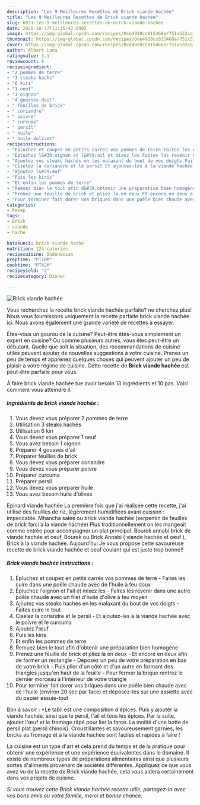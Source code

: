 ```yaml
---
description: "Les 9 Meilleures Recettes de Brick viande hachée"
title: "Les 9 Meilleures Recettes de Brick viande hachée"
slug: 6033-les-9-meilleures-recettes-de-brick-viande-hachee
date: 2020-10-17T11:15:42.099Z
image: https://img-global.cpcdn.com/recipes/0ce4928cc815468e/751x532cq70/brick-viande-hachee-photo-principale-de-la-recette.jpg
thumbnail: https://img-global.cpcdn.com/recipes/0ce4928cc815468e/751x532cq70/brick-viande-hachee-photo-principale-de-la-recette.jpg
cover: https://img-global.cpcdn.com/recipes/0ce4928cc815468e/751x532cq70/brick-viande-hachee-photo-principale-de-la-recette.jpg
author: Albert Luna
ratingvalue: 3.1
reviewcount: 8
recipeingredient:
- "2 pommes de terre"
- "3 steaks hachs"
- "6 kiri"
- "1 oeuf"
- "1 oignon"
- "4 gousses dail"
- " feuilles de brick"
- " coriandre"
- " poivre"
- " curcuma"
- " persil"
- " huile"
- " huile dolives"
recipeinstructions:
- "Épluchez et coupez en petits carrés vos pommes de terre Faites les cuire dans une poêle chaude avec de l&#39;huile à feu doux"
- "Épluchez l&#39;oignon et l&#39;ail et mixez les Faites les revenir dans une autre poêle chaude avec un filet d&#39;huile d&#39;olive à feu moyen"
- "Ajoutez vos steaks hachés en les malaxant du bout de vos doigts Faites cuire le tout"
- "Ciselez la coriandre et le persil Et ajoutez-les à la viande hachée avec le poivre et le curcuma"
- "Ajoutez l&#39;œuf"
- "Puis les kiris"
- "Et enfin les pommes de terre"
- "Remuez bien le tout afin d&#39;obtenir une préparation bien homogène"
- "Prenez une feuille de brick et pliez la en deux Et encore en deux afin de former un rectangle Déposez un peu de votre préparation en bas de votre brick Puis plier d&#39;un côté et d&#39;un autre en formant des triangles jusqu&#39;en haut de la feuille Pour fermer la brique rentrez le dernier morceau à l&#39;intérieur de votre triangle"
- "Pour terminer fait dorer vos briques dans une poêle bien chaude avec de l&#39;huile (environ 20 sec par face) et déposez-les sur une assiette avec du papier essuie-tout"
categories:
- Resep
tags:
- brick
- viande
- hache

katakunci: brick viande hache 
nutrition: 224 calories
recipecuisine: Indonesian
preptime: "PT10M"
cooktime: "PT42M"
recipeyield: "2"
recipecategory: Dinner

---
```



![Brick viande hachée](https://img-global.cpcdn.com/recipes/0ce4928cc815468e/751x532cq70/brick-viande-hachee-photo-principale-de-la-recette.jpg)

Vous recherchez la recette brick viande hachée parfaite? ne cherchez plus! Nous vous fournissons uniquement la recette parfaite brick viande hachée ici. Nous avons également une grande variété de recettes à essayer.

Êtes-vous un gourou de la cuisine? Peut-être êtes-vous simplement un expert en cuisine? Ou comme plusieurs autres, vous êtes peut-être un débutant. Quelle que soit la situation, des recommandations de cuisine utiles peuvent ajouter de nouvelles suggestions à votre cuisine. Prenez un peu de temps et apprenez quelques choses qui peuvent ajouter un peu de plaisir à votre régime de cuisine. Cette recette de <strong> Brick viande hachée </strong> est peut-être parfaite pour vous.

<!--inarticleads1-->

À faire brick viande hachée tue avoir besoin 13 Ingrédients et 10 pas. Voici comment vous atteindre il.

##### Ingrédients de brick viande hachée :

1. Vous devez vous préparer 2 pommes de terre
1. Utilisation 3 steaks hachés
1. Utilisation 6 kiri
1. Vous devez vous préparer 1 oeuf
1. Vous avez besoin 1 oignon
1. Préparer 4 gousses d&#39;ail
1. Préparer  feuilles de brick
1. Vous devez vous préparer  coriandre
1. Vous devez vous préparer  poivre
1. Préparer  curcuma
1. Préparer  persil
1. Vous devez vous préparer  huile
1. Vous avez besoin  huile d&#39;olives


Epinard viande hachée La première fois que j&#39;ai réalisée cette recette, j&#39;ai utilisé des feuilles de riz, légèrement humidifiées avant cuisson : impeccable. Mhancha salée ou brick viande hachée (serpentin de feuilles de brick farci à la viande hachée) Plus traditionnellement on les mangeait comme entrée pour accompagner un plat principal. Bourek annabi brick de viande hachée et oeuf, Bourek ou Brick Annabi ( viande hachée et oeuf ), Brick à la viande hachée. Aujourd&#39;hui Je vous propose cette savoureuse recette de brick viande hachée et oeuf coulant qui est juste trop bonne!! 

<!--inarticleads2-->

##### Brick viande hachée instructions :

1. Épluchez et coupez en petits carrés vos pommes de terre - Faites les cuire dans une poêle chaude avec de l&#39;huile à feu doux
1. Épluchez l&#39;oignon et l&#39;ail et mixez les - Faites les revenir dans une autre poêle chaude avec un filet d&#39;huile d&#39;olive à feu moyen
1. Ajoutez vos steaks hachés en les malaxant du bout de vos doigts - Faites cuire le tout
1. Ciselez la coriandre et le persil - Et ajoutez-les à la viande hachée avec le poivre et le curcuma
1. Ajoutez l&#39;œuf
1. Puis les kiris
1. Et enfin les pommes de terre
1. Remuez bien le tout afin d&#39;obtenir une préparation bien homogène
1. Prenez une feuille de brick et pliez la en deux - Et encore en deux afin de former un rectangle - Déposez un peu de votre préparation en bas de votre brick - Puis plier d&#39;un côté et d&#39;un autre en formant des triangles jusqu&#39;en haut de la feuille - Pour fermer la brique rentrez le dernier morceau à l&#39;intérieur de votre triangle
1. Pour terminer fait dorer vos briques dans une poêle bien chaude avec de l&#39;huile (environ 20 sec par face) et déposez-les sur une assiette avec du papier essuie-tout


Bon à savoir : *Le tabil est une composition d&#39;épices. Puis y ajouter la viande hachée, ainsi que le persil, l&#39;ail et tous les épices. Par la suite, ajouter l&#39;œuf et le fromage râpé pour lier la farce. La moitié d&#39;une botte de persil plat (persil chinois). Croustillantes et savoureusement garnies, les bricks au fromage et à la viande hachée sont faciles et rapides à faire ! 

<!--inarticleads1-->

<p>
La cuisine est un type d'art et cela prend du temps et de la pratique pour obtenir une expérience et une expérience équivalentes dans le domaine. Il existe de nombreux types de préparations alimentaires ainsi que plusieurs sortes d'aliments provenant de sociétés différentes. Appliquez ce que vous avez vu de la recette de Brick viande hachée, cela vous aidera certainement dans vos projets de cuisine.
</p>

<p>
<i>Si vous trouvez cette Brick viande hachée recette utile, partagez-la avec vos bons amis ou votre famille, merci et bonne chance.</i>
</p>
